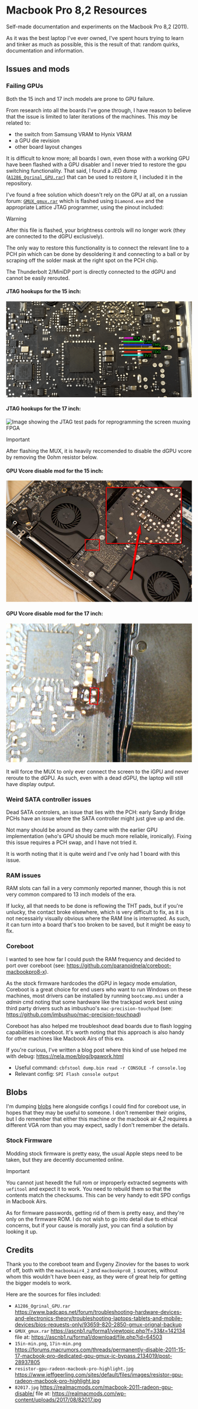 # Macbook Pro 8,2 Resources
Self-made documentation and experiments on the Macbook Pro 8,2 (2011).

As it was the best laptop I've ever owned, I've spent hours trying to learn and tinker as much as possible, this is the result of that: random quirks, documentation and information.

## Issues and mods

### Failing GPUs
Both the 15 inch and 17 inch models are prone to GPU failure.

From research into all the boards I've gone through, I have reason to believe that the issue is limited to later iterations of the machines. This *may* be related to:

- the switch from Samsung VRAM to Hynix VRAM
- a GPU die revision
- other board layout changes

It is difficult to know more; all boards I own, even those with a working GPU have been flashed with a GPU disabler and I never tried to restore the gpu switching functionality.
That said, I found a JED dump ([`A1286_Ogrinal_GPU.rar`](./A1286_Ogrinal_GPU.rar)) that can be used to restore it, I included it in the repository.

I've found a free solution which doesn't rely on the GPU at all, on a russian forum: [`GMUX_gmux.rar`](./GMUX_gmux.rar) which is flashed using `Diamond.exe` and the appropriate Lattice JTAG programmer, using the pinout included:

> [!WARNING]
> After this file is flashed, your brightness controls will no longer work (they are connected to the dGPU exclusively).
> 
> The only way to restore this functionality is to connect the relevant line to a PCH pin which can be done by desoldering it and connecting to a ball or by scraping off the solder mask at the right spot on the PCH chip.
>
> The Thunderbolt 2/MiniDP port is directly connected to the dGPU and cannot be easily rerouted.

#### JTAG hookups for the 15 inch:
![Image showing the JTAG test pads for reprogramming the screen muxing FPGA](./15in-min.png)
#### JTAG hookups for the 17 inch:
![Image showing the JTAG test pads for reprogramming the screen muxing FPGA](./17in-min.png)

> [!IMPORTANT]
> After flashing the MUX, it is heavily reccomended to disable the dGPU vcore by removing the 0ohm resistor below.

#### GPU Vcore disable mod for the 15 inch:
![Image showing the resistor that should be removed to disable the GPU Vcore rail from being generated](./resistor-gpu-radeon-macbook-pro-highlight.jpg)
#### GPU Vcore disable mod for the 17 inch:
![Image showing the resistor that should be removed to disable the GPU Vcore rail from being generated](./82017.jpg)

It will force the MUX to only ever connect the screen to the iGPU and never reroute to the dGPU. As such, even with a dead dGPU, the laptop will still have display output.

### Weird SATA controller issues
Dead SATA controlers, an issue that lies with the PCH: early Sandy Bridge PCHs have an issue where the SATA controller might just give up and die.

Not many should be around as they came with the earlier GPU implementation (who's GPU should be much more reliable, ironically). Fixing this issue requires a PCH swap, and I have not tried it.

It is worth noting that it is quite weird and I've only had 1 board with this issue.

### RAM issues
RAM slots can fail in a very commonly reported manner, though this is not very common compared to 13 inch models of the era.

If lucky, all that needs to be done is reflowing the THT pads, but if you're unlucky, the contact broke elsewhere, which is very difficult to fix, as it is not necessairly visually obvious where the RAM line is interrupted. As such, it can turn into a board that's too broken to be saved, but it might be easy to fix.

### Coreboot
I wanted to see how far I could push the RAM frequency and decided to port over coreboot (see: https://github.com/paranoidnela/coreboot-macbookpro8-x).

As the stock firmware hardcodes the dGPU in legacy mode emulation, Coreboot is a great choice for end users who want to run Windows on these machines, most drivers can be installed by running `bootcamp.msi` under a *admin* cmd noting that some hardware like the trackpad work best using third party drivers such as imbushuo's `mac-precision-touchpad` (see: https://github.com/imbushuo/mac-precision-touchpad)

Coreboot has also helped me troubleshoot dead boards due to flash logging capabilities in coreboot. It's worth noting that this approach is also handy for other machines like Macbook Airs of this era.

If you're curious, I've written a blog post where this kind of use helped me with debug: https://nela.moe/blog/bgawork.html

- Useful command: `cbfstool dump.bin read -r CONSOLE -f console.log`
- Relevant config: `SPI Flash console output`

## Blobs
I'm dumping [blobs](./blobs/) here alongside configs I could find for coreboot use, in hopes that they may be useful to someone. I don't remember their origins, but I do remember that either this machine or the macbook air 4,2 requires a different VGA rom than you may expect, sadly I don't remember the details.

### Stock Firmware
Modding stock firmware is pretty easy, the usual Apple steps need to be taken, but they are decently documented online.

> [!IMPORTANT]
> You cannot just hexedit the full rom or improperly extracted segments with `uefitool` and expect it to work.
> You need to rebuild them so that the contents match the checksums. This can be very handy to edit SPD configs in Macbook Airs.

As for firmware passwords, getting rid of them is pretty easy, and they're only on the firmware ROM. I do not wish to go into detail due to ethical concerns, but if your cause is morally just, you can find a solution by looking it up.

## Credits
Thank you to the coreboot team and Evgeny Zinoviev for the bases to work of off, both with the `macbookair4_2` and `macbookpro8_1` sources, without whom this wouldn't have been easy, as they were of great help for getting the bigger models to work.

Here are the sources for files included:
- `A1286_Ogrinal_GPU.rar` https://www.badcaps.net/forum/troubleshooting-hardware-devices-and-electronics-theory/troubleshooting-laptops-tablets-and-mobile-devices/bios-requests-only/93659-820-2850-gmux-orignal-backup  
- `GMUX_gmux.rar` https://ascnb1.ru/forma1/viewtopic.php?f=33&t=142134 file at: https://ascnb1.ru/forma1/download/file.php?id=64503  
- `15in-min.png`, `17in-min.png` https://forums.macrumors.com/threads/permanently-disable-2011-15-17-macbook-pro-dedicated-gpu-gmux-ic-bypass.2134019/post-28937805  
- `resistor-gpu-radeon-macbook-pro-highlight.jpg` https://www.jeffgeerling.com/sites/default/files/images/resistor-gpu-radeon-macbook-pro-highlight.jpg  
- `82017.jpg` https://realmacmods.com/macbook-2011-radeon-gpu-disable/ file at: https://realmacmods.com/wp-content/uploads/2017/08/82017.jpg
